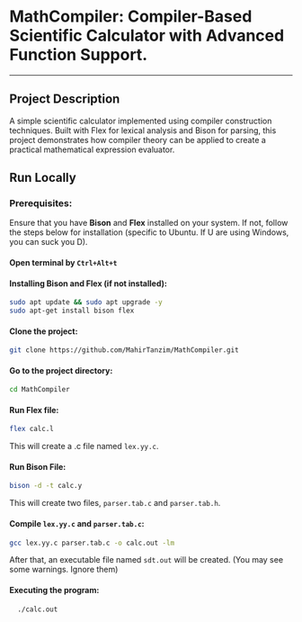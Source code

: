 # MathCompiler: Compiler-Based Scientific Calculator with Advanced Function Support.
---
## Project Description
A simple scientific calculator implemented using compiler construction techniques. Built with Flex for lexical analysis and Bison for parsing, this project demonstrates how compiler theory can be applied to create a practical mathematical expression evaluator.



## Run Locally
### Prerequisites:
Ensure that you have **Bison** and **Flex** installed on your system. If not, follow the steps below for installation (specific to Ubuntu. If U are using Windows, you can suck you D).
#### Open terminal by `Ctrl+Alt+t`
#### Installing Bison and Flex (if not installed):
```bash
sudo apt update && sudo apt upgrade -y
sudo apt-get install bison flex
```

#### Clone the project:

```bash
git clone https://github.com/MahirTanzim/MathCompiler.git
```

#### Go to the project directory:

```bash
cd MathCompiler
```

#### Run Flex file:

```bash
flex calc.l
```
This will create a .c file named `lex.yy.c`.
#### Run Bison File:

```bash
bison -d -t calc.y
```
This will create two files, `parser.tab.c` and `parser.tab.h`.

#### Compile `lex.yy.c` and `parser.tab.c`:
```bash
gcc lex.yy.c parser.tab.c -o calc.out -lm
```
After that, an executable file named `sdt.out` will be created. (You may see some warnings. Ignore them)

#### Executing the program:
```bash
  ./calc.out
```



